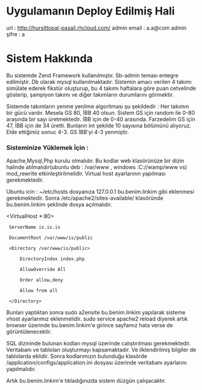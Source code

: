 # Uygulamanın Deploy Edilmiş Hali
  url : http://hursittopal-pasali.rhcloud.com/
  admin email : a.a@com
  admin şifre : a


# Sistem Hakkında

Bu sistemde Zend Framework kullanılmıştır. Sb-admin teması entegre edilmiştir. 
Db olarak mysql kullanılmaktadır. Sistemin amacı verilen 4 takımı simülate
ederek fikstür oluşturup, bu 4 takımı haftalara göre puan cetvelinde gösterip,
şampiyon takımı ve diğer takımların durumlarını görmektir.

Sistemde takımların yenme yenilme algoritması şu şekildedir :
 Her takımın bir gücü vardır. Mesela GS 80, İBB 40 olsun. Sistem GS için random ile 0-80 arasında bir sayı
 üretmektedir. İBB için de 0-40 arasında. Farzedelim GS için 47, İBB için de 34 üretti. Bunların int şekilde 10 sayısına bölümünü alıyoruz. Elde ettiğimiz sonuc 4-3. GS İBB'yi 4-3 yenmiştir.

### Sisteminize Yüklemek İçin :
  Apache,Mysql,Php kurulu olmalıdır.
  Bu kodlar web klasörünüze bir dizin halinde atılmalıdır(ubuntu deb : /var/www , windows :C://wamp/www vs)
  mod_rewrite etkinleştirilmelidir.
  Virtual host ayarlarının yapılması gerekmektedir.
  
  Ubuntu icin :
   ~/etc/hosts dosyanıza 127.0.0.1	bu.benim.linkim gibi eklenmesi gerekmektedir.
   Sonra /etc/apache2/sites-available/ klasöründe bu.benim.linkim şeklinde dosya açılmalıdır.
  
  <VirtualHost *:80>
  
     ServerName is.is.is
  
     DocumentRoot /var/www/is/public
  
     <Directory /var/www/is/public>
  
         DirectoryIndex index.php
  
         AllowOverride All
  
         Order allow,deny
  
         Allow from all
  
     </Directory>
  
  </VirtualHost>
  
 Bunları yaptıktan sonra sudo a2ensite bu.benim.linkim yapılarak sisteme vhost ayarlarımız eklenmelidir. sudo service apache2 reload   diyerek artık browser üzerinde bu.benim.linkim'e girince sayfamız hata verse de görüntülenecektir.
 
SQL dizininde bulunan kodları mysql üzerinde calıştırılması gerekmektedir. Veritabanı ve tabloları oluşturmayı kapsamaktadır. Ve ilklendirilmiş bilgiler de tablolarda eklidir.
Sonra kodlarımızın bulunduğu klasörde /application/configs/application.ini dosyası üzerinde veritabanı ayarlarını yapılmalıdır. 

Artık bu.benim.linkim'e tıkladığınızda sistem düzgün çalışacaktır.
